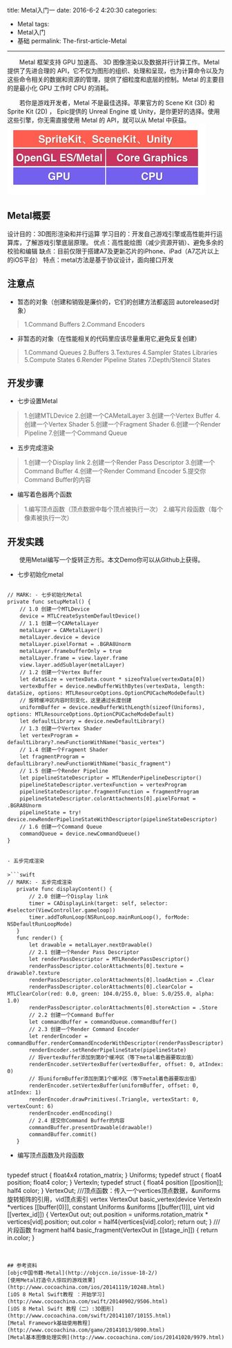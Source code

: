 title: Metal入门一
date: 2016-6-2 4:20:30
categories:
- Metal
tags:
- Metal入门
- 基础
permalink: The-first-article-Metal
---
　　Metal 框架支持 GPU 加速高、 3D 图像渲染以及数据并行计算工作。Metal 提供了先进合理的 API，它不仅为图形的组织、处理和呈现，也为计算命令以及为这些命令相关的数据和资源的管理，提供了细粒度和底层的控制。Metal 的主要目的是最小化 GPU 工作时 CPU 的消耗。

<!-- more -->
　　若你是游戏开发者，Metal 不是最佳选择。苹果官方的 Scene Kit (3D) 和 Sprite Kit (2D) ， Epic提供的 Unreal Engine 或 Unity，是你更好的选择。使用这些引擎，你无需直接使用 Metal 的 API，就可以从 Metal 中获益。
![框架结构图](/resources/Metal/1.png)

## Metal概要

设计目的：3D图形渲染和并行运算
学习目的：开发自己游戏引擎或高性能并行运算库，了解游戏引擎底层原理。
优点：高性能绘图（减少资源开销）、避免多余的校验和编辑
缺点：目前仅限于搭建A7及更新芯片的iPhone、iPad（A7芯片以上的iOS平台）
特点：metal方法是基于协议设计，面向接口开发

## 注意点

- 暂态的对象（创建和销毁是廉价的，它们的创建方法都返回 autoreleased对象）

> 1.Command Buffers
> 2.Command Encoders

- 非暂态的对象（在性能相关的代码里应该尽量重用它,避免反复创建）

> 1.Command Queues
> 2.Buffers
> 3.Textures
> 4.Sampler States Libraries
> 5.Compute States
> 6.Render Pipeline States
> 7.Depth/Stencil States

## 开发步骤

- 七步设置Metal

> 1.创建MTLDevice
> 2.创建一个CAMetalLayer
> 3.创建一个Vertex Buffer
> 4.创建一个Vertex Shader
> 5.创建一个Fragment Shader
> 6.创建一个Render Pipeline
> 7.创建一个Command Queue

- 五步完成渲染

> 1.创建一个Display link
> 2.创建一个Render Pass Descriptor
> 3.创建一个Command Buffer
> 4.创建一个Render Command Encoder
> 5.提交你Command Buffer的内容

- 编写着色器两个函数
> 1.编写顶点函数（顶点数据中每个顶点被执行一次）
> 2.编写片段函数（每个像素被执行一次）

## 开发实践
　　使用Metal编写一个旋转正方形。本文Demo你可以从Github上获得。

- 七步初始化metal

> ```swift
    // MARK: - 七步初始化Metal
    private func setupMetal() {
        // 1.0 创建一个MTLDevice
        device = MTLCreateSystemDefaultDevice()
        // 1.1 创建一个CAMetalLayer
        metalLayer = CAMetalLayer()
        metalLayer.device = device
        metalLayer.pixelFormat = .BGRA8Unorm
        metalLayer.framebufferOnly = true
        metalLayer.frame = view.layer.frame
        view.layer.addSublayer(metalLayer)
        // 1.2 创建一个Vertex Buffer
        let dataSize = vertexData.count * sizeofValue(vertexData[0])
        vertexBuffer = device.newBufferWithBytes(vertexData, length: dataSize, options: MTLResourceOptions.OptionCPUCacheModeDefault)
        // 旋转缓冲区内容时刻变化，这里通过长度创建
        uniformBuffer = device.newBufferWithLength(sizeof(Uniforms), options: MTLResourceOptions.OptionCPUCacheModeDefault)
        let defaultLibrary = device.newDefaultLibrary()
        // 1.3 创建一个Vertex Shader
        let vertexProgram = defaultLibrary?.newFunctionWithName("basic_vertex")
        // 1.4 创建一个Fragment Shader
        let fragmentProgram = defaultLibrary?.newFunctionWithName("basic_fragment")
        // 1.5 创建一个Render Pipeline
        let pipelineStateDescriptor = MTLRenderPipelineDescriptor()
        pipelineStateDescriptor.vertexFunction = vertexProgram
        pipelineStateDescriptor.fragmentFunction = fragmentProgram
        pipelineStateDescriptor.colorAttachments[0].pixelFormat = .BGRA8Unorm
        pipelineState = try! device.newRenderPipelineStateWithDescriptor(pipelineStateDescriptor)
        // 1.6 创建一个Command Queue
        commandQueue = device.newCommandQueue()
    }
 ```

- 五步完成渲染

>```swift
 // MARK: - 五步完成渲染
    private func displayContent() {
        // 2.0 创建一个Display link
        timer = CADisplayLink(target: self, selector: #selector(ViewController.gameloop))
        timer.addToRunLoop(NSRunLoop.mainRunLoop(), forMode: NSDefaultRunLoopMode)
    }
    func render() {
        let drawable = metalLayer.nextDrawable()
        // 2.1 创建一个Render Pass Descriptor
        let renderPassDescriptor = MTLRenderPassDescriptor()
        renderPassDescriptor.colorAttachments[0].texture = drawable?.texture
        renderPassDescriptor.colorAttachments[0].loadAction = .Clear
        renderPassDescriptor.colorAttachments[0].clearColor = MTLClearColor(red: 0.0, green: 104.0/255.0, blue: 5.0/255.0, alpha: 1.0)
        renderPassDescriptor.colorAttachments[0].storeAction = .Store
        // 2.2 创建一个Command Buffer
        let commandBuffer = commandQueue.commandBuffer()
        // 2.3 创建一个Render Command Encoder
        let renderEncoder = commandBuffer.renderCommandEncoderWithDescriptor(renderPassDescriptor)
        renderEncoder.setRenderPipelineState(pipelineState)
        // 将vertexBuffer添加到第0个缓冲区（等下metal着色器要取出值）
        renderEncoder.setVertexBuffer(vertexBuffer, offset: 0, atIndex: 0)
        // 将uniformBuffer添加到第1个缓冲区（等下metal着色器要取出值）
        renderEncoder.setVertexBuffer(uniformBuffer, offset: 0, atIndex: 1)
        renderEncoder.drawPrimitives(.Triangle, vertexStart: 0, vertexCount: 6)
        renderEncoder.endEncoding()
        // 2.4 提交你Command Buffer的内容
        commandBuffer.presentDrawable(drawable!)
        commandBuffer.commit()
    }
```

- 编写顶点函数及片段函数

>```Swift
typedef struct
{
    float4x4 rotation_matrix;
} Uniforms;
typedef struct
{
    float4 position;
    float4 color;
} VertexIn;
typedef struct {
    float4 position [[position]];
    half4  color;
} VertexOut;
///顶点函数：传入一个vertices顶点数据，&uniforms旋转矩阵的引用，vid顶点索引
vertex VertexOut basic_vertex(device VertexIn *vertices [[buffer(0)]],
                              constant Uniforms &uniforms [[buffer(1)]],
                                 uint vid [[vertex_id]])
{
    VertexOut out;
    out.position = uniforms.rotation_matrix * vertices[vid].position;
    out.color = half4(vertices[vid].color);
    return out;
}
/// 片段函数
fragment half4 basic_fragment(VertexOut in [[stage_in]])
{
    return in.color;
}
```


## 参考资料
[objc中国书籍-Metal](http://objccn.io/issue-18-2/)
[使用Metal打造令人惊叹的游戏效果](http://www.cocoachina.com/ios/20141119/10248.html)
[iOS 8 Metal Swift教程 ：开始学习](http://www.cocoachina.com/swift/20140902/9506.html)
[iOS 8 Metal Swift 教程（二）:3D图形](http://www.cocoachina.com/swift/20141107/10155.html)
[Metal Framework基础使用教程](http://www.cocoachina.com/game/20141013/9890.html)
[Metal基本图像处理实例](http://www.cocoachina.com/ios/20141020/9979.html)
